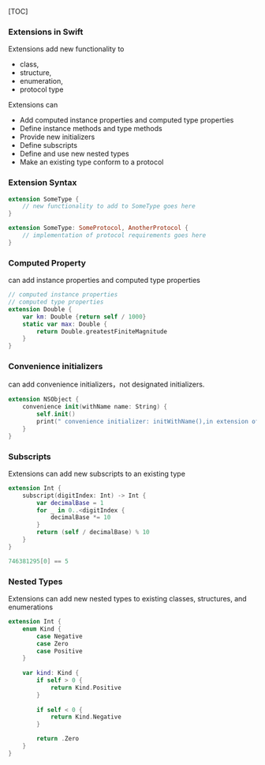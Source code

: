 [TOC]

### Extensions in Swift

Extensions add new functionality to 

- class, 
- structure, 
- enumeration, 
- protocol type

Extensions can

- Add computed instance properties and computed type properties
- Define instance methods and type methods
- Provide new initializers
- Define subscripts
- Define and use new nested types
- Make an existing type conform to a protocol



### Extension Syntax

```swift
extension SomeType {
    // new functionality to add to SomeType goes here
}

extension SomeType: SomeProtocol, AnotherProtocol {
    // implementation of protocol requirements goes here
} 
```

### Computed Property

can add instance properties and computed type properties

```swift
// computed instance properties
// computed type properties
extension Double {
    var km: Double {return self / 1000}
    static var max: Double {
        return Double.greatestFiniteMagnitude
    }
}
```

### Convenience initializers

can add convenience initializers，not designated initializers.

```swift
extension NSObject {
    convenience init(withName name: String) {
        self.init()
        print(" convenience initializer: initWithName(),in extension of NSObject");
    }
}
```

### Subscripts

Extensions can add new subscripts to an existing type

```swift
extension Int {
    subscript(digitIndex: Int) -> Int {
        var decimalBase = 1
        for _ in 0..<digitIndex {
            decimalBase *= 10
        }
        return (self / decimalBase) % 10
    }
}

746381295[0] == 5
```

### Nested Types

Extensions can add new nested types to existing classes, structures, and enumerations

```swift
extension Int {
    enum Kind {
        case Negative
        case Zero
        case Positive
    }
    
    var kind: Kind {
        if self > 0 {
            return Kind.Positive
        }
        
        if self < 0 {
            return Kind.Negative
        }

        return .Zero
    }
}
```

